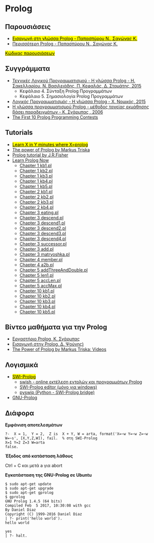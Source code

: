 # Prolog

## Παρουσιάσεις

* [<mark>Εισαγωγή στη γλώσσα Prolog - Παπασπύρου Ν., Σαγώνας Κ.</mark>](https://ocw.aoc.ntua.gr/modules/document/file.php/ECE117/lecture-16.pdf)
* [Περισσότερη Prolog - Παπασπύρου Ν., Σαγώνας Κ.](https://ocw.aoc.ntua.gr/modules/document/file.php/ECE117/lecture-17.pdf)

[<mark>Κώδικας παρουσιάσεων</mark>](./mpl_webber/index.md)

## Συγγράμματα

* [Τεχνικές Λογικού Προγραμματισμού - Η γλώσσα Prolog - Η. Σακελλαρίου, Ν. Βασιλειάδης, Π. Κεφαλάς, Δ. Σταμάτης, 2015](https://repository.kallipos.gr/handle/11419/777)
  * Κεφάλαιο 4. Σύνταξη Prolog Προγραμμάτων
  * Κεφάλαιο 5. Σημασιολογία Prolog Προγραμμάτων
* [Λογικός Προγραμματισμός - Η γλώσσα Prolog - Χ. Νομικός, 2015](http://www.cs.uoi.gr/~cnomikos/courses/pl/Prolog-2015.pdf)
* [Η γλώσσα προγραμματισμού Prolog - μέθοδος ταχείας εκμάθησης βάσει παραδειγμάτων - Κ. Σγάρμπας , 2006](https://www.dit.uoi.gr/e-class/modules/document/file.php/196/prolog_shmeiwseis_sgarbas.pdf)
* [The First 10 Prolog Programming Contests](https://dtai.cs.kuleuven.be/ppcbook/)


## Tutorials

* [<mark>Learn X in Y minutes where X=prolog</mark>](https://learnxinyminutes.com/docs/prolog/)
* [The power of Prolog by Markus Triska](https://www.metalevel.at/prolog)
* [Prolog tutorial by J.R.Fisher](https://www.cpp.edu/~jrfisher/www/prolog_tutorial/pt_framer.html)
* [Learn Prolog Now](http://www.learnprolognow.org/)
  * [Chapter 1 kb1.pl](./lpn/ch1/kb1.pl)
  * [Chapter 1 kb2.pl](./lpn/ch1/kb2.pl)
  * [Chapter 1 kb3.pl](./lpn/ch1/kb3.pl)
  * [Chapter 1 kb4.pl](./lpn/ch1/kb4.pl)
  * [Chapter 1 kb5.pl](./lpn/ch1/kb5.pl)
  * [Chapter 2 kb1.pl](./lpn/ch2/kb1.pl)
  * [Chapter 2 kb2.pl](./lpn/ch2/kb2.pl)
  * [Chapter 2 kb3.pl](./lpn/ch2/kb3.pl)
  * [Chapter 2 kb4.pl](./lpn/ch2/kb4.pl)
  * [Chapter 3 eating.pl](./lpn/ch3/eating.pl)
  * [Chapter 3 descend.pl](./lpn/ch3/descend.pl)
  * [Chapter 3 descend1.pl](./lpn/ch3/descend1.pl)
  * [Chapter 3 descend2.pl](./lpn/ch3/descend2.pl)
  * [Chapter 3 descend3.pl](./lpn/ch3/descend3.pl)
  * [Chapter 3 descend4.pl](./lpn/ch3/descend4.pl)
  * [Chapter 3 successor.pl](./lpn/ch3/successor.pl)
  * [Chapter 3 add.pl](./lpn/ch3/add.pl)
  * [Chapter 3 matryoshka.pl](./lpn/ch3/matryoshka.pl)
  * [Chapter 4 member.pl](./lpn/ch4/member.pl)
  * [Chapter 4 a2b.pl](./lpn/ch4/a2b.pl)
  * [Chapter 5 addThreeAndDouble.pl](./lpn/ch5/addThreeAndDouble.pl)
  * [Chapter 5 len1.pl](./lpn/ch5/len1.pl)
  * [Chapter 5 accLen.pl](./lpn/ch5/acclen.pl)
  * [Chapter 5 accMax.pl](./lpn/ch5/accMax.pl)
  * [Chapter 10 kb1.pl](./lpn/ch10/kb1.pl)
  * [Chapter 10 kb2.pl](./lpn/ch10/kb2.pl)
  * [Chapter 10 kb3.pl](./lpn/ch10/kb3.pl)
  * [Chapter 10 kb4.pl](./lpn/ch10/kb4.pl)
  * [Chapter 10 kb5.pl](./lpn/ch10/kb5.pl)

## Βίντεο μαθήματα για την Prolog

* [Εργαστήριο Prolog, Κ. Σγάρμπας](https://eclass.upatras.gr/modules/video/?course=EE690)
* [Εισαγωγή στην Prolog, Δ. Ψούνης)](https://www.youtube.com/playlist?list=PLLMmbOLFy25HGbFmMa6aWLBkFcI5FVabr)
* [The Power of Prolog by Markus Triska: Videos](https://www.metalevel.at/prolog/videos/)

## Λογισμικά

* [<mark>SWI-Prolog</mark>](http://www.swi-prolog.org/)
  * [swish - online εκτέλεση εντολών και προγραμμάτων Prolog](https://swish.swi-prolog.org/)
  * [SWI-Prolog editor (μόνο για windows)](http://arbeitsplattform.bildung.hessen.de/fach/informatik/swiprolog/indexe.html)
  * [pyswip (Python - SWI-Prolog bridge)](https://github.com/yuce/pyswip)
* [GNU-Prolog](http://www.gprolog.org/)


## Διάφορα

**Εμφάνιση αποτελεσμάτων**

```
?-  X = 1,  Y = 2,  Z is  X + Y, W = arta, format('X=~w Y=~w Z=~w W=~s', [X,Y,Z,W]), fail.  % στη SWI-Prolog
X=1 Y=2 Z=3 W=arta
false.
```

**Έξοδος από κατάσταση λάθους**

Ctrl + C και μετά a για abort

**Εγκατάσταση της GNU-Prolog σε Ubuntu**

```
$ sudo apt-get update
$ sudo apt-get upgrade
$ sudo apt-get gprolog
$ gprolog
GNU Prolog 1.4.5 (64 bits)
Compiled Feb  5 2017, 10:30:08 with gcc
By Daniel Diaz
Copyright (C) 1999-2016 Daniel Diaz
| ?- print('hello world').
hello world

yes
| ?- halt.
```
